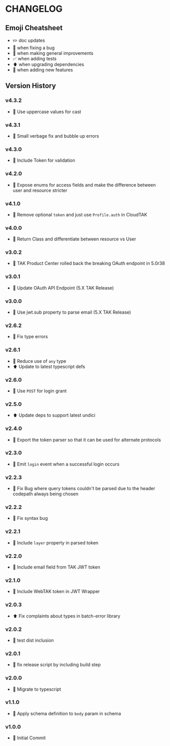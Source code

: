 # CHANGELOG

## Emoji Cheatsheet
- :pencil2: doc updates
- :bug: when fixing a bug
- :rocket: when making general improvements
- :white_check_mark: when adding tests
- :arrow_up: when upgrading dependencies
- :tada: when adding new features

## Version History

### v4.3.2

- :bug: Use uppercase values for cast

### v4.3.1

- :bug: Small verbage fix and bubble up errors

### v4.3.0

- :tada: Include Token for validation

### v4.2.0

- :tada: Expose enums for access fields and make the difference between user and resource stricter

### v4.1.0

- :rocket: Remove optional `token` and just use `Profile.auth` in CloudTAK

### v4.0.0

- :rocket: Return Class and differentiate between resource vs User

### v3.0.2

- :bug: TAK Product Center rolled back the breaking OAuth endpoint in 5.0r38

### v3.0.1

- :bug: Update OAuth API Endpoint (5.X TAK Release)

### v3.0.0

- :bug: Use jwt.sub property to parse email (5.X TAK Release)

### v2.6.2

- :bug: Fix type errors

### v2.6.1

- :rocket: Reduce use of `any` type
- :arrow_up: Update to latest typescript defs

### v2.6.0

- :rocket: Use `POST` for login grant

### v2.5.0

- :arrow_up: Update deps to support latest undici

### v2.4.0

- :tada: Export the token parser so that it can be used for alternate protocols

### v2.3.0

- :tada: Emit `login` event when a successful login occurs

### v2.2.3

- :bug: Fix Bug where query tokens couldn't be parsed due to the header codepath always being chosen

### v2.2.2

- :bug: Fix syntax bug

### v2.2.1

- :bug: Include `layer` property in parsed token

### v2.2.0

- :tada: Include email field from TAK JWT token

### v2.1.0

- :tada: Include WebTAK token in JWT Wrapper

### v2.0.3

- :arrow_up: Fix complaints about types in batch-error library

### v2.0.2

- :bug: test dist inclusion

### v2.0.1

- :bug: fix release script by including build step

### v2.0.0

- :rocket: Migrate to typescript

### v1.1.0

- :bug: Apply schema definition to `body` param in schema

### v1.0.0

- :tada: Initial Commit

